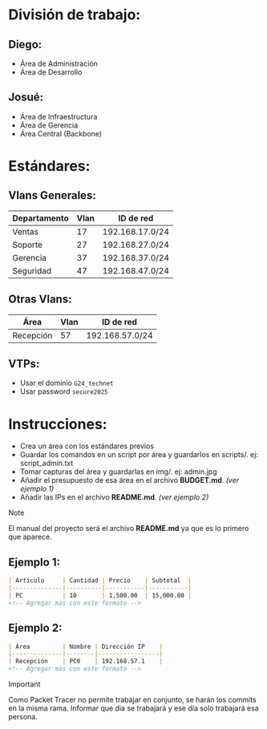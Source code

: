 # División de trabajo:

## Diego:
- Área de Administración
- Área de Desarrollo

## Josué:
- Área de Infraestructura
- Área de Gerencia
- Área Central (Backbone)

# Estándares:

## Vlans Generales:
| Departamento | Vlan | ID de red       |
|--------------|------|-----------------|
| Ventas       | 17   | 192.168.17.0/24 |
| Soporte      | 27   | 192.168.27.0/24 |
| Gerencia     | 37   | 192.168.37.0/24 |
| Seguridad    | 47   | 192.168.47.0/24 |

## Otras Vlans:
| Área         | Vlan | ID de red       |
|--------------|------|-----------------|
| Recepción    | 57   | 192.168.57.0/24 |

## VTPs:

- Usar el dominio `G24_technet`
- Usar password `secure2025`

# Instrucciones:

- Crea un área con los estándares previos
- Guardar los comandos en un script por área y guardarlos en scripts/. ej: script_admin.txt
- Tomar capturas del área y guardarlas en img/. ej: admin.jpg
- Añadir el presupuesto de esa área en el archivo **BUDGET.md**. *(ver ejemplo 1)*
- Añadir las IPs en el archivo **README.md**. *(ver ejemplo 2)*

> [!NOTE]
> El manual del proyecto será el archivo **README.md** ya que es lo primero que aparece.

## Ejemplo 1:
```markdown
| Articulo     | Cantidad | Precio    | Subtotal  |
|--------------|----------|-----------|-----------|
| PC           | 10       | 1,500.00  | 15,000.00 |
<!-- Agregar mas con este formato -->
```

## Ejemplo 2:
```markdown
| Área         | Nombre | Dirección IP    |
|--------------|--------|-----------------|
| Recepción    | PC0    | 192.168.57.1    |
<!-- Agregar mas con este formato -->
```

> [!IMPORTANT]
> Como Packet Tracer no permite trabajar en conjunto, se harán los commits en la misma rama. Informar que dia se trabajará y ese día solo trabajará esa persona.
